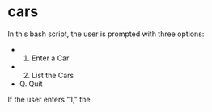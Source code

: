 # cars

In this bash script, the user is prompted with three options:

* 1. Enter a Car
* 2. List the Cars
* Q. Quit

If the user enters "1," the 
